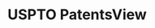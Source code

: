 ---
bigquery: https://console.cloud.google.com/bigquery?p=patents-public-data&d=patentsview&page=dataset
citation: Attribution should be given to PatentsView for use, distribution, or derivative
  works.
code: https://github.com/CSSIP-AIR/PatentsView-Code-Snippets/
contributors: USPTO
cost: None
description: 'PatentsView includes US patent data including raw data (summaries, applications,
  pregrant applications), disambugations of inventors and assignees, and inventor
  gender estimates.  Also foreign priority data, # of figures and sheets, and government
  interest statements.'
documentation: https://patentsview.org/query/builder-faqs
last_edit: Mon, 04 Apr 2022 19:02:57 GMT
location: https://patentsview.org/
maintained_by: USPTO
record_creation_timestamp: 12/2/2020 17:20:46
schema_fields: '[''category'', ''designation'', ''f102_date'', ''level_three'', ''disamb_inventor_id_20191231'',
  ''inventor_id'', ''disamb_inventor_id_20170808'', ''applicant_type'', ''disamb_assignee_id_20200331'',
  ''disamb_inventor_id_20200630'', ''exemplary'', ''disamb_assignee_id_20190820'',
  ''male_flag'', ''disamb_inventor_id_20191008'', ''state'', ''location_id'', ''text'',
  ''disamb_assignee_id_20191008'', ''organization'', ''disamb_assignee_id_20200929'',
  ''subcategory_id'', ''deceased'', ''patent_id'', ''doctype'', ''longitude'', ''lawyer_id'',
  ''term_extension'', ''level_one'', ''num_claims'', ''latitude'', ''disclaimer_date'',
  ''withdrawn'', ''ipc_version_indicator'', ''rawlocation_id'', ''type'', ''uuid'',
  ''rule_47'', ''section_id'', ''disamb_inventor_id_20200929'', ''relkind'', ''county_fips'',
  ''disamb_inventor_id_20171226'', ''ipc_class'', ''disamb_inventor_id_20181127'',
  ''rawassignee_id'', ''f371_date'', ''symbol_position'', ''term_disclaimer'', ''rel_id'',
  ''subclass_id'', ''name_last'', ''citation_id'', ''disamb_assignee_id_20191231'',
  ''publication_number'', ''id'', ''group_id'', ''doc_type'', ''number'', ''sequence'',
  ''_371_date'', ''disamb_inventor_id_20200331'', ''name'', ''application_id'', ''subsection_id'',
  ''_102_date'', ''field_id'', ''latin_name'', ''subgroup_id'', ''section'', ''country'',
  ''sector_title'', ''lapse_of_patent'', ''abstract'', ''classification_data_source'',
  ''contract_award_number'', ''disamb_inventor_id_20180528'', ''dependent'', ''organization_id'',
  ''term_grant'', ''disamb_inventor_id_20190312'', ''subgroup'', ''action_date'',
  ''state_fips'', ''classification_status'', ''kind'', ''disamb_inventor_id_20190820'',
  ''disamb_inventor_id_20170307'', ''main_group'', ''lname'', ''length'', ''fname'',
  ''group'', ''title'', ''gi_statement'', ''num_sheets'', ''city'', ''latlong'', ''attribution_status'',
  ''role'', ''status'', ''country_transformed'', ''level_two'', ''variety'', ''disamb_inventor_id_20201229'',
  ''disamb_inventor_id_20171003'', ''male'', ''disamb_assignee_id_20200630'', ''filename'',
  ''num'', ''county'', ''mainclass_id'', ''subclass'', ''rawinventor_id'', ''num_figures'',
  ''assignee_id'', ''classification_level'', ''date'', ''field_title'', ''name_first'',
  ''disamb_assignee_id_20181127'', ''classification_value'', ''disamb_assignee_id_20190312'',
  ''category_id'', ''series_code'', ''reldocno'']'
shortname: patentsview
tags:
- disambiguation
- United States
- gender
terms_of_use: Creative Commons Attribution 4.0 International License.
timeframe: 1963-1999
title: USPTO PatentsView
uuid: cf1780b1-e265-4e49-8d1d-83b9cfe0fd9a
---